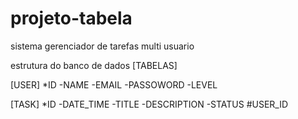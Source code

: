 # projeto-tabela
sistema gerenciador de tarefas multi usuario

estrutura do banco de dados [TABELAS]

[USER]
*ID
-NAME
-EMAIL
-PASSOWORD
-LEVEL

[TASK]
*ID
-DATE_TIME
-TITLE
-DESCRIPTION
-STATUS
#USER_ID